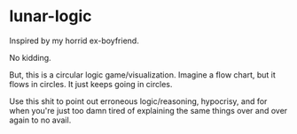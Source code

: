 # lunar-logic

Inspired by my horrid ex-boyfriend.

No kidding.

But, this is a circular logic game/visualization. Imagine a flow chart, but it flows in circles. It just keeps going in circles. 

Use this shit to point out erroneous logic/reasoning, hypocrisy, and for when you're just too damn tired of explaining the same things over and over again to no avail.
